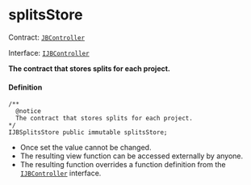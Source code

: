 # splitsStore

Contract: [`JBController`](/docs/v4/deprecated/v3/deprecated/or-controllers/jbcontroller/README.md)​‌

Interface: [`IJBController`](/docs/v4/deprecated/v3/interfaces/ijbcontroller.md)

**The contract that stores splits for each project.**

#### Definition

```
/**
  @notice
  The contract that stores splits for each project.
*/
IJBSplitsStore public immutable splitsStore;
```

* Once set the value cannot be changed.
* The resulting view function can be accessed externally by anyone.
* The resulting function overrides a function definition from the [`IJBController`](/docs/v4/deprecated/v3/interfaces/ijbcontroller.md) interface.
